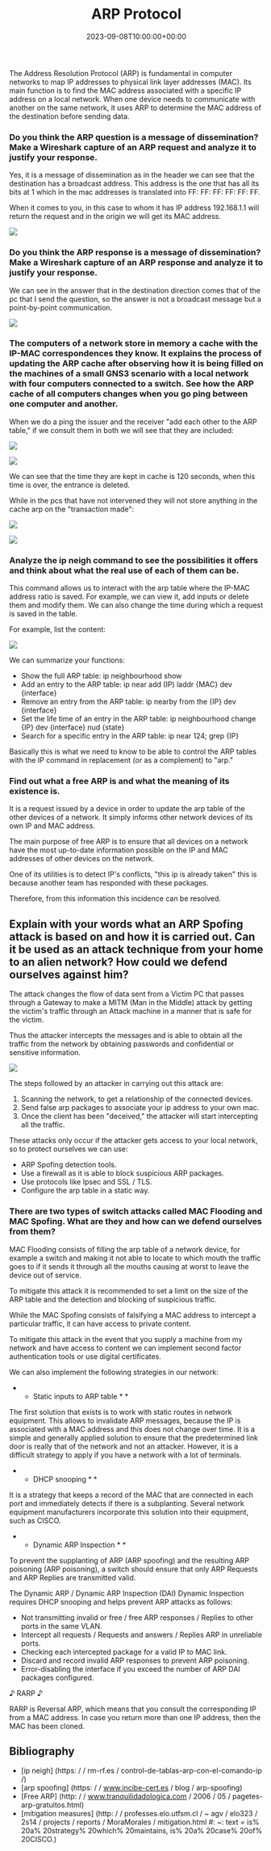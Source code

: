 ﻿---
title: "ARP Protocol"
date: 2023-09-08T10:00:00+00:00
description: Document in which a number of questions about the ARP protocol are answered
tags: [Redes, ARP]
hero: images/redes/arp/portada.png
---



The Address Resolution Protocol (ARP) is fundamental in computer networks to map IP addresses to physical link layer addresses (MAC). Its main function is to find the MAC address associated with a specific IP address on a local network. When one device needs to communicate with another on the same network, it uses ARP to determine the MAC address of the destination before sending data.

### Do you think the ARP question is a message of dissemination? Make a Wireshark capture of an ARP request and analyze it to justify your response.

Yes, it is a message of dissemination as in the header we can see that the destination has a broadcast address. This address is the one that has all its bits at 1 which in the mac addresses is translated into FF: FF: FF: FF: FF: FF.

When it comes to you, in this case to whom it has IP address 192.168.1.1 will return the request and in the origin we will get its MAC address.

![](../img/Aspose.Words.239ce20f-0f3b-447a-b584-fd1166c210d0.001.jpeg)

### Do you think the ARP response is a message of dissemination? Make a Wireshark capture of an ARP response and analyze it to justify your response.

We can see in the answer that in the destination direction comes that of the pc that I send the question, so the answer is not a broadcast message but a point-by-point communication.

![](../img/Aspose.Words.239ce20f-0f3b-447a-b584-fd1166c210d0.002.jpeg)


### The computers of a network store in memory a cache with the IP-MAC correspondences they know. It explains the process of updating the ARP cache after observing how it is being filled on the machines of a small GNS3 scenario with a local network with four computers connected to a switch. See how the ARP cache of all computers changes when you go ping between one computer and another.

When we do a ping the issuer and the receiver "add each other to the ARP table," if we consult them in both we will see that they are included:

![](../img/Aspose.Words.239ce20f-0f3b-447a-b584-fd1166c210d0.003.png)

![](../img/Aspose.Words.239ce20f-0f3b-447a-b584-fd1166c210d0.004.png)

We can see that the time they are kept in cache is 120 seconds, when this time is over, the entrance is deleted.

While in the pcs that have not intervened they will not store anything in the cache arp on the "transaction made":

![](../img/Aspose.Words.239ce20f-0f3b-447a-b584-fd1166c210d0.005.png)

![](../img/Aspose.Words.239ce20f-0f3b-447a-b584-fd1166c210d0.006.png)

### Analyze the ip neigh command to see the possibilities it offers and think about what the real use of each of them can be.

This command allows us to interact with the arp table where the IP-MAC address ratio is saved. For example, we can view it, add inputs or delete them and modify them. We can also change the time during which a request is saved in the table.

For example, list the content:

![](../img/Aspose.Words.239ce20f-0f3b-447a-b584-fd1166c210d0.007.png)

We can summarize your functions:

- Show the full ARP table: ip neighbourhood show
- Add an entry to the ARP table: ip near add (IP) laddr {MAC} dev {interface}
- Remove an entry from the ARP table: ip nearby from the {IP} dev {interface}
- Set the life time of an entry in the ARP table: ip neighbourhood change {IP} dev {interface} nud {state}
- Search for a specific entry in the ARP table: ip near 124; grep {IP}

Basically this is what we need to know to be able to control the ARP tables with the IP command in replacement (or as a complement) to "arp."

### Find out what a free ARP is and what the meaning of its existence is.

It is a request issued by a device in order to update the arp table of the other devices of a network. It simply informs other network devices of its own IP and MAC address.

The main purpose of free ARP is to ensure that all devices on a network have the most up-to-date information possible on the IP and MAC addresses of other devices on the network.

One of its utilities is to detect IP's conflicts, "this ip is already taken" this is because another team has responded with these packages.

Therefore, from this information this incidence can be resolved.


## Explain with your words what an ARP Spofing attack is based on and how it is carried out. Can it be used as an attack technique from your home to an alien network? How could we defend ourselves against him?

The attack changes the flow of data sent from a Victim PC that passes through a Gateway to make a MITM (Man in the Middle) attack by getting the victim's traffic through an Attack machine in a manner that is safe for the victim.

Thus the attacker intercepts the messages and is able to obtain all the traffic from the network by obtaining passwords and confidential or sensitive information.

![](../img/Aspose.Words.239ce20f-0f3b-447a-b584-fd1166c210d0.008.jpeg)

The steps followed by an attacker in carrying out this attack are:

1. Scanning the network, to get a relationship of the connected devices.
2. Send false arp packages to associate your ip address to your own mac.
3. Once the client has been "deceived," the attacker will start intercepting all the traffic.

These attacks only occur if the attacker gets access to your local network, so to protect ourselves we can use:

- ARP Spofing detection tools.
- Use a firewall as it is able to block suspicious ARP packages.
- Use protocols like Ipsec and SSL / TLS.
- Configure the arp table in a static way.

### There are two types of switch attacks called MAC Flooding and MAC Spofing. What are they and how can we defend ourselves from them?

MAC Flooding consists of filling the arp table of a network device, for example a switch and making it not able to locate to which mouth the traffic goes to if it sends it through all the mouths causing at worst to leave the device out of service.

To mitigate this attack it is recommended to set a limit on the size of the ARP table and the detection and blocking of suspicious traffic.

While the MAC Spofing consists of falsifying a MAC address to intercept a particular traffic, it can have access to private content.

To mitigate this attack in the event that you supply a machine from my network and have access to content we can implement second factor authentication tools or use digital certificates.

We can also implement the following strategies in our network:

* * Static inputs to ARP table * *

The first solution that exists is to work with static routes in network equipment. This allows to invalidate ARP messages, because the IP is associated with a MAC address and this does not change over time. It is a simple and generally applied solution to ensure that the predetermined link door is really that of the network and not an attacker. However, it is a difficult strategy to apply if you have a network with a lot of terminals.

* * DHCP snooping * *

It is a strategy that keeps a record of the MAC that are connected in each port and immediately detects if there is a subplanting. Several network equipment manufacturers incorporate this solution into their equipment, such as CISCO.

* * Dynamic ARP Inspection * *

To prevent the supplanting of ARP (ARP spoofing) and the resulting ARP poisoning (ARP poisoning), a switch should ensure that only ARP Requests and ARP Replies are transmitted valid.

The Dynamic ARP / Dynamic ARP Inspection (DAI) Dynamic Inspection requires DHCP snooping and helps prevent ARP attacks as follows:

- Not transmitting invalid or free / free ARP responses / Replies to other ports in the same VLAN.
- Intercept all requests / Requests and answers / Replies ARP in unreliable ports.
- Checking each intercepted package for a valid IP to MAC link.
- Discard and record invalid ARP responses to prevent ARP poisoning.
- Error-disabling the interface if you exceed the number of ARP DAI packages configured.

♪ RARP ♪

RARP is Reversal ARP, which means that you consult the corresponding IP from a MAC address. In case you return more than one IP address, then the MAC has been cloned.



## Bibliography

- [ip neigh] (https: / / rm-rf.es / control-de-tablas-arp-con-el-comando-ip /)
- [arp spoofing] (https: / / www.incibe-cert.es / blog / arp-spoofing)
- [Free ARP] (http: / / www.tranquilidadologica.com / 2006 / 05 / pagetes-arp-gratuitos.html)
- [mitigation measures] (http: / / professes.elo.utfsm.cl / ~ agv / elo323 / 2s14 / projects / reports / MoraMorales / mitigation.html #: ~: text = is% 20a% 20strategy% 20which% 20maintains, is% 20a% 20case% 20of% 20CISCO.)

